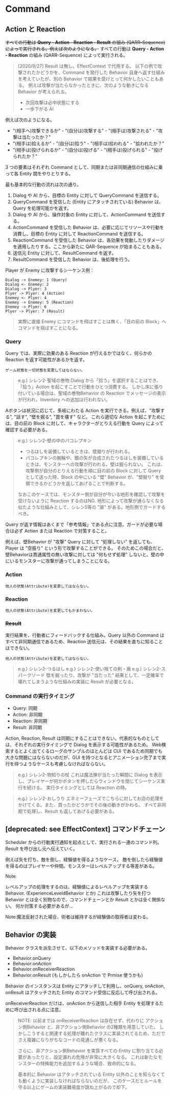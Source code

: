 Command
==========


Action と Reaction
----------

~~すべての行動は **Query - Action - Reaction - Result** の組み (QARR-Sequence) によって実行される。例えば次のようになる。~~
すべての行動は **Query - Action - Reaction** の組み (QARR-Sequence) によって実行される。

> [2020/9/27] Result は無し。EffectContext で代用する。
> 以下の例で攻撃されたかどうかを、Command を発行した Behavior 自身へ返す仕組みを考えていたが、別の Behavior で結果を受けとって何かしたいこともある。
> 例えば攻撃が当たらなかったときに、次のような動きになる Behavior が考えられる。
> - 次回攻撃は必中状態にする
> - 一歩下がる AI

例えば次のようになる。

- "(相手へ)攻撃できるか" - "(自分は)攻撃する" - "(相手は)攻撃される" - "攻撃は当たったか？"
- "(相手は)拾えるか" - "(自分は)拾う" - "(相手は)拾われる" - "拾われたか？"
- "(相手は)投げられるか" - "(自分は)投げる" - "(相手は)投げられる" - "投げられたか？"

3 つの要素はそれぞれ Command として、同期または非同期通信の仕組みに乗って各 Entity 間をやりとりする。

最も基本的な行動の流れは次の通り。

1. Dialog や AI から、目標の Entity に対して QueryCommand を送信する。
2. QueryCommand を受信した (Entity にアタッチされている) Behavior は、Query を処理可能かを返す。
3. Dialog や AI から、操作対象の Entity に対して、ActionCommand を送信する。
4. ActionCommand を受信した Behavior は、必要に応じてリソースや行動を消費し、目標の Entity に対して ReactionCommand を送信する。
5. ReactionCommand を受信した Behavior は、各効果を発動したりダメージを適用したりする。ここから新たに QAR-Sequence が始まることもある。
6. 送信元 Entity に対して、ResultCommand を返す。
7. ResultCommand を受信した Behavior は、後処理を行う。

Player が Enemy に攻撃するシーケンス例：

```plantuml
Dialog -> Enemey: 1 (Query)
Dialog <- Enemey: 2
Dialog -> Plyer: 3
Plyer -> Plyer: 4 (Action)
Enemey <- Plyer: 4
Enemey -> Enemey: 5 (Reaction)
Enemey -> Plyer: 6
Plyer -> Plyer: 7 (Result)
```

> 実際に直接 Enemy にコマンドを飛ばすことは無く、「目の前の Block」へコマンドを飛ばすことになる。

### Query

Query では、実際に効果のある Reaction が行えるかではなく、何らかの Reaction を返す可能性があるかを返す。

`ゲーム状態を一切状態を変更してはならない。`

> e.g.) シレン2-聖域の巻物
> Dialog から「拾う」を選択することはでき、「拾う」Action を起こすことで行動をひとつ消費する。
> しかし床に張り付いている場合は、聖域の巻物Behavior の Reaction でメッセージの表示が行われ、Inventory への追加は行われない。

Aボタンは状況に応じて、多岐にわたる Action を実行できる。例えば、"攻撃する", "話す", "壁を掘る", "罠を壊す" など。
これら適切な Action を起こすためには、目の前の Block に対して、キャラクターがとりえる行動を Query によって確認する必要がある。

> e.g.) シレン2-壁の中のパコレプキン
> - つるはしを装備しているときは、壁掘りが行われる。
> - パコレプキンの腕輪や、銀の矢が合成されたつるはしを装備しているときは、モンスターへの攻撃が行われる。壁は掘られない。
> これは、攻撃側が自分のとりえる行動を順に目の前の Block に対して Query として送った時、Block の中にいる "壁" Behavior が、"壁掘り" を受領できるかどうかを返してあげることで判断する。
>
> なおこのケースでは、モンスター側が自分が今いる地形を確認して攻撃を受けないように Reaction するのはNG.
> 地形によって攻撃が通らなくなる似たような仕組みとして、シレン5等の "扉" がある。地形側でガードするべき。

Query が返す情報はあくまで「参考情報」である点に注意。ガードが必要な場合は必ず Action または Reaction で対策すること。

例えば、壁Behavior が "攻撃" Query に対して "処理しない" を返しても、Player は "空振り" という形で攻撃することができる。
そのためこの場合だと、壁Behaviorは貫通属性の無い攻撃に対しては "何もせず処理" しないと、壁の中にいるモンスターに攻撃が通ってしまうことになる。

### Action

`他人の状態(Attribute)を変更してはならない。`

### Reaction

`他人の状態(Attribute)を変更してもかまわない。`

### ~~Result~~

実行結果を、行動者にフィードバックする仕組み。Query 以外の Command はすべて非同期通信であるため、Reaction 送信元は、その結果を直ちに知ることはできない。

`他人の状態(Attribute)を変更してはならない。`

> e.g.) シレン2-つるはし
> e.g.) シレン2-使い捨ての剣・盾
> e.g.) シレン2-スパークソード
> 壁を掘ったり、攻撃が "当たった" 結果として、一定確率で壊れてしまうような仕組みの実装に Result が必要となる。


### Command の実行タイミング

- Query: 同期
- Action: 非同期
- Reaction: 非同期
- Result: 非同期

Action, Reaction, Result は同期にすることはできない。代表的なものとしては、それぞれの実行タイミングで Dialog を表示する可能性があるため。
Web検索するとよく出てくるローグのサンプルのほとんどは CUI であるため同期でも大きな問題にはならないのだが、GUI を持つとなるとアニメーション完了まで実行を待つようなケースも考慮しなければならない。

> e.g.) シレン2-物知りの杖
> これは魔法弾が当たった瞬間に Dialog を表示し、プレイヤーが何かボタンを押したらウィンドウを閉じてシーケンス実行を続ける。
> 実行タイミングとしては Reaction の時。

> e.g.) シレン2-おしうり
> エネミーフェーズでこちらに対してお店の処理をかけてくる。また、買ったかどうかでその後の動きがかわる。
> すべて非同期で処理し、Result も返してあげる必要がある。


[deprecated: see EffectContext] コマンドチェーン
----------

Scheduler からの行動実行通知を起点として、実行される一連のコマンド列。Result を呼び出し元へ伝えていく。

例えば矢を打ち、敵を倒し、経験値を得るようなケース。
敵を倒したら経験値を得るのはプレイヤーや仲間。モンスターはレベルアップする等差がある。

Note:

レベルアップの処理をするのは、経験値によるレベルアップを実装する Behavior. (ExperienceLeveldBehavior とか)
これは攻撃したり矢を打つ Behavior とは全く別物なので、コマンドチェーンとか Result とかは全く関係ない。
何か対策する必要があるが…


Note:魔法反射された場合、術者は維持するが経験値の取得者は変わる。



Behavior の実装
----------

Behavior クラスを派生させて、以下のメソッドを実装する必要がある。

- Behavior.onQuery
- Behavior.onAction
- Behavior.onReceiverReaction
- Behavior.onResult (もしかしたら onAction で Prmise 使うかも)

Behavior のインスタンスは Entity にアタッチして利用し、onQuery, onAction, onResult はアタッチされた Entity のコマンド受信に反応して呼び出される。

onReceiverReaction だけは、onAction から送信した相手 Entity を処理するために呼び出される点に注意。

> NOTE: 以前までは onReceiverReaction は存在せず、代わりに アクション側Behavior と、非アクション側Behavior の2種類を用意していた。
> しかしこうすると関連する処理が離れたクラスに実装されてるため、ただでさえ複雑になりがちなコードの見通しが悪くなる。
> 
> さらに、非アクション側Behavior を実質すべての Entity に割り当てる必要があったりと、設定漏れの危険が非常に大きくなる。
> これは新たなモンスターの特殊能力を追加するような場合、致命的になる。
>
> 基本的に Behavior はアタッチされている Entity 以外のことを知らなくても動くように実装しなければならないのだが、
> このケースだとルールを守る以上にゲームの実装難易度が跳ね上がるので却下。




